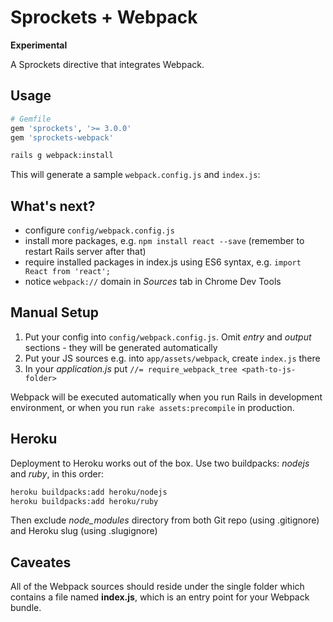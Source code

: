 # Sprockets + Webpack

**Experimental**

A Sprockets directive that integrates Webpack.

## Usage

``` ruby
# Gemfile
gem 'sprockets', '>= 3.0.0'
gem 'sprockets-webpack'
```

```bash
rails g webpack:install
```

This will generate a sample `webpack.config.js` and `index.js`:

## What's next?

* configure `config/webpack.config.js`
* install more packages, e.g. `npm install react --save`  (remember to restart Rails server after that)
* require installed packages in index.js using ES6 syntax, e.g. `import React from 'react';`
* notice `webpack://` domain in *Sources* tab in Chrome Dev Tools

## Manual Setup

1. Put your config into `config/webpack.config.js`. Omit *entry* and *output* sections - they will be generated automatically
2. Put your JS sources e.g. into `app/assets/webpack`, create `index.js` there
3. In your *application.js* put `//= require_webpack_tree <path-to-js-folder>`

Webpack will be executed automatically when you run Rails in development environment, or when you run `rake assets:precompile` in production.

## Heroku

Deployment to Heroku works out of the box. Use two buildpacks: *nodejs* and *ruby*, in this order:
```bash
heroku buildpacks:add heroku/nodejs
heroku buildpacks:add heroku/ruby
```

Then exclude *node_modules* directory from both Git repo (using .gitignore)
and Heroku slug (using .slugignore)


## Caveates

All of the Webpack sources should reside under the single folder which contains a file named **index.js**, which is an entry point for your Webpack bundle.
